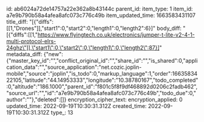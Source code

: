 id: ab6024a72de14757a22e362a8b43144c
parent_id: 
item_type: 1
item_id: a7e9b790b58a4afea8afc073c776c49b
item_updated_time: 1663583431107
title_diff: "[{\"diffs\":[[1,\"Drones\"]],\"start1\":0,\"start2\":0,\"length1\":0,\"length2\":6}]"
body_diff: "[{\"diffs\":[[1,\"https://www.flyingtech.co.uk/electronics/jumper-t-lite-v2-4-1-multi-protocol-elrs-24ghz\"]],\"start1\":0,\"start2\":0,\"length1\":0,\"length2\":87}]"
metadata_diff: {"new":{"master_key_id":"","conflict_original_id":"","share_id":"","is_shared":0,"application_data":"","source_application":"net.cozic.joplin-mobile","source":"joplin","is_todo":0,"markup_language":1,"order":1663583422105,"latitude":"44.14953333","longitude":"10.38780167","todo_completed":0,"altitude":"186.1000","parent_id":"f801c5f8f9df468892d0206c2fadb462","source_url":"","id":"a7e9b790b58a4afea8afc073c776c49b","todo_due":0,"author":""},"deleted":[]}
encryption_cipher_text: 
encryption_applied: 0
updated_time: 2022-09-19T10:30:31.312Z
created_time: 2022-09-19T10:30:31.312Z
type_: 13
